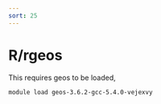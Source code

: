 ```yaml
---
sort: 25
---
```


# R/rgeos

This requires geos to be loaded,

```bash
module load geos-3.6.2-gcc-5.4.0-vejexvy
```
